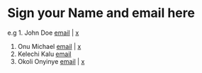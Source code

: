 # Sign your Name and email here 
e.g 1. John Doe [email](mailto:john@doe.com) | [x](https://x.com/johndoe)
1. Onu Michael [email](mailto:michaelonu39@gmail.com) | [x](https://x.com/Phantom_Chi)
2. Kelechi Kalu [email](kalukelechi401@gmail.com)
3. Okoli Onyinye [email](mailto:godsonyi21@gmail.com) | [x](https://x.xom/Okolionyi)


